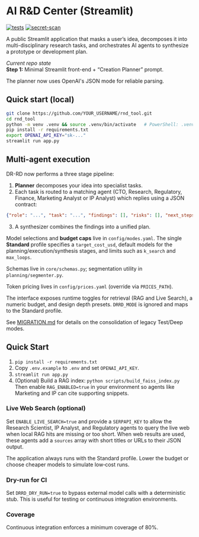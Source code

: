 # AI R&D Center (Streamlit)

[![tests](https://github.com/clcriswell/DR-RD/actions/workflows/test.yml/badge.svg)](https://github.com/clcriswell/DR-RD/actions/workflows/test.yml)
[![secret-scan](https://github.com/clcriswell/DR-RD/actions/workflows/secret-scan.yml/badge.svg)](https://github.com/clcriswell/DR-RD/actions/workflows/secret-scan.yml)

A public Streamlit application that masks a user’s idea, decomposes it into
multi-disciplinary research tasks, and orchestrates AI agents to synthesize a
prototype or development plan.

_Current repo state_  
**Step 1:** Minimal Streamlit front-end + “Creation Planner” prompt.

The planner now uses OpenAI's JSON mode for reliable parsing.

## Quick start (local)

```bash
git clone https://github.com/YOUR_USERNAME/rnd_tool.git
cd rnd_tool
python -m venv .venv && source .venv/bin/activate   # PowerShell: .venv\Scripts\activate
pip install -r requirements.txt
export OPENAI_API_KEY="sk-..."
streamlit run app.py
```

## Multi-agent execution

DR-RD now performs a three stage pipeline:

1. **Planner** decomposes your idea into specialist tasks.
2. Each task is routed to a matching agent (CTO, Research, Regulatory, Finance, Marketing Analyst or IP Analyst) which replies using a JSON contract:

```json
{"role": "...", "task": "...", "findings": [], "risks": [], "next_steps": [], "sources": []}
```

3. A synthesizer combines the findings into a unified plan.

Model selections and **budget caps** live in `config/modes.yaml`.
The single **Standard** profile specifies a `target_cost_usd`, default models for the planning/execution/synthesis stages,
and limits such as `k_search` and `max_loops`.

Schemas live in `core/schemas.py`; segmentation utility in `planning/segmenter.py`.

Token pricing lives in `config/prices.yaml` (override via `PRICES_PATH`).

The interface exposes runtime toggles for retrieval (RAG and Live Search), a numeric budget, and design depth presets.
`DRRD_MODE` is ignored and maps to the Standard profile.

See [MIGRATION.md](MIGRATION.md) for details on the consolidation of legacy Test/Deep modes.

## Quick Start
1) `pip install -r requirements.txt`
2) Copy `.env.example` to `.env` and set `OPENAI_API_KEY`.
3) `streamlit run app.py`
4) (Optional) Build a RAG index: `python scripts/build_faiss_index.py`
   Then enable `RAG_ENABLED=true` in your environment so agents like Marketing and IP can cite supporting snippets.

### Live Web Search (optional)

Set `ENABLE_LIVE_SEARCH=true` and provide a `SERPAPI_KEY` to allow the Research Scientist, IP Analyst, and Regulatory agents to query the live web when local RAG hits are missing or too short. When web results are used, these agents add a `sources` array with short titles or URLs to their JSON output.

The application always runs with the Standard profile. Lower the budget or choose cheaper models to simulate low‑cost runs.

### Dry-run for CI

Set `DRRD_DRY_RUN=true` to bypass external model calls with a deterministic stub. This is useful for testing or continuous integration environments.

### Coverage

Continuous integration enforces a minimum coverage of 80%.
